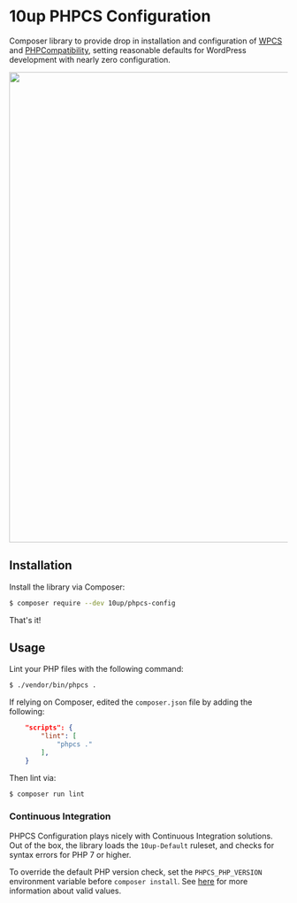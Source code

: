 # 10up PHPCS Configuration
Composer library to provide drop in installation and configuration of [WPCS](https://github.com/WordPress-Coding-Standards/WordPress-Coding-Standards) and [PHPCompatibility](https://github.com/wimg/PHPCompatibility), setting reasonable defaults for WordPress development with nearly zero configuration.

<p align="center">
<a href="http://10up.com/contact/"><img src="https://10updotcom-wpengine.s3.amazonaws.com/uploads/2016/10/10up-Github-Banner.png" width="850"></a>
</p>

## Installation

Install the library via Composer:

```bash
$ composer require --dev 10up/phpcs-config
```

That's it!

## Usage

Lint your PHP files with the following command:

```bash
$ ./vendor/bin/phpcs .
```

If relying on Composer, edited the `composer.json` file by adding the following:

```json
	"scripts": {
		"lint": [
			"phpcs ."
		],
	}
```

Then lint via:

```bash
$ composer run lint
```

### Continuous Integration

PHPCS Configuration plays nicely with Continuous Integration solutions. Out of the box, the library loads the `10up-Default` ruleset, and checks for syntax errors for PHP 7 or higher.

To override the default PHP version check, set the `PHPCS_PHP_VERSION` environment variable before `composer install`. See [here](https://github.com/wimg/PHPCompatibility#sniffing-your-code-for-compatibility-with-specific-php-versions) for more information about valid values.
